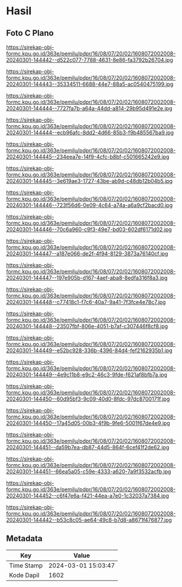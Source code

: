 # Hasil

## Foto C Plano

https://sirekap-obj-formc.kpu.go.id/363e/pemilu/pdpr/16/08/07/20/02/1608072002008-20240301-144442--d522c077-7788-4631-8e86-fa3792b26704.jpg

https://sirekap-obj-formc.kpu.go.id/363e/pemilu/pdpr/16/08/07/20/02/1608072002008-20240301-144443--35334511-6688-44e7-88a5-ac0540475199.jpg

https://sirekap-obj-formc.kpu.go.id/363e/pemilu/pdpr/16/08/07/20/02/1608072002008-20240301-144444--7727fa7b-a64a-44dd-a814-29b95d491e2e.jpg

https://sirekap-obj-formc.kpu.go.id/363e/pemilu/pdpr/16/08/07/20/02/1608072002008-20240301-144444--ecb96afc-8dd2-4d66-85b3-f9b485567ba9.jpg

https://sirekap-obj-formc.kpu.go.id/363e/pemilu/pdpr/16/08/07/20/02/1608072002008-20240301-144445--234eea7e-14f9-4cfc-b8bf-c501665242e9.jpg

https://sirekap-obj-formc.kpu.go.id/363e/pemilu/pdpr/16/08/07/20/02/1608072002008-20240301-144445--3e619ae3-1727-43be-ab9d-c48db12b04b5.jpg

https://sirekap-obj-formc.kpu.go.id/363e/pemilu/pdpr/16/08/07/20/02/1608072002008-20240301-144446--723f56d6-0e09-4c64-a74a-a6a9cf2bacd0.jpg

https://sirekap-obj-formc.kpu.go.id/363e/pemilu/pdpr/16/08/07/20/02/1608072002008-20240301-144446--70c6a960-c9f3-49e7-bd03-602df6171d02.jpg

https://sirekap-obj-formc.kpu.go.id/363e/pemilu/pdpr/16/08/07/20/02/1608072002008-20240301-144447--a187e066-de2f-4f94-8129-3873a76140cf.jpg

https://sirekap-obj-formc.kpu.go.id/363e/pemilu/pdpr/16/08/07/20/02/1608072002008-20240301-144447--197e905b-d167-4aef-aba8-8edfa316f8a3.jpg

https://sirekap-obj-formc.kpu.go.id/363e/pemilu/pdpr/16/08/07/20/02/1608072002008-20240301-144448--c77418c1-f7c6-40a7-9a41-7f3fce4e78c7.jpg

https://sirekap-obj-formc.kpu.go.id/363e/pemilu/pdpr/16/08/07/20/02/1608072002008-20240301-144448--23507fbf-806e-4051-b7af-c307446f8cf8.jpg

https://sirekap-obj-formc.kpu.go.id/363e/pemilu/pdpr/16/08/07/20/02/1608072002008-20240301-144449--e52bc928-336b-4396-84d4-fef2162935b1.jpg

https://sirekap-obj-formc.kpu.go.id/363e/pemilu/pdpr/16/08/07/20/02/1608072002008-20240301-144449--4e9c11b8-e9c2-46c3-9fde-f621af8bfb7a.jpg

https://sirekap-obj-formc.kpu.go.id/363e/pemilu/pdpr/16/08/07/20/02/1608072002008-20240301-144450--60d95bf3-9c09-40d0-8fdc-97dc8700171f.jpg

https://sirekap-obj-formc.kpu.go.id/363e/pemilu/pdpr/16/08/07/20/02/1608072002008-20240301-144450--17a45d05-00b3-4f9b-9fe6-5001f67de4e9.jpg

https://sirekap-obj-formc.kpu.go.id/363e/pemilu/pdpr/16/08/07/20/02/1608072002008-20240301-144451--da59b7ea-db87-44d5-864f-6cef41f2de62.jpg

https://sirekap-obj-formc.kpu.go.id/363e/pemilu/pdpr/16/08/07/20/02/1608072002008-20240301-144451--66ea5a05-c59e-4333-a620-7a9f3532acfb.jpg

https://sirekap-obj-formc.kpu.go.id/363e/pemilu/pdpr/16/08/07/20/02/1608072002008-20240301-144452--c6f47e6a-f421-44ea-a7e0-1c32037a7384.jpg

https://sirekap-obj-formc.kpu.go.id/363e/pemilu/pdpr/16/08/07/20/02/1608072002008-20240301-144442--b53c8c05-ae64-49c8-b7d8-a8671f476877.jpg


## Metadata

| Key        | Value               |
| ---------- | ------------------- |
| Time Stamp | 2024-03-01 15:03:47 |
| Kode Dapil | 1602                |



